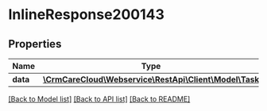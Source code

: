 # InlineResponse200143

## Properties
Name | Type | Description | Notes
------------ | ------------- | ------------- | -------------
**data** | [**\CrmCareCloud\Webservice\RestApi\Client\Model\Task**](Task.md) |  | [optional] 

[[Back to Model list]](../../README.md#documentation-for-models) [[Back to API list]](../../README.md#documentation-for-api-endpoints) [[Back to README]](../../README.md)

